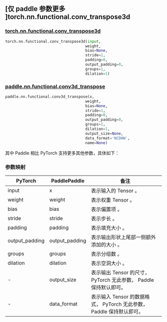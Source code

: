 ## [仅 paddle 参数更多 ]torch.nn.functional.conv_transpose3d

### [torch.nn.functional.conv_transpose3d](https://pytorch.org/docs/stable/generated/torch.nn.functional.conv_transpose3d.html?highlight=conv_#torch.nn.functional.conv_transpose3d)

```python
torch.nn.functional.conv_transpose3d(input,
                                    weight,
                                    bias=None,
                                    stride=1,
                                    padding=0,
                                    output_padding=0,
                                    groups=1,
                                    dilation=1)
```

### [paddle.nn.functional.conv3d_transpose](https://www.paddlepaddle.org.cn/documentation/docs/zh/develop/api/paddle/nn/functional/conv3d_transpose_cn.html)

```python
paddle.nn.functional.conv3d_transpose(x,
                                    weight,
                                    bias=None,
                                    stride=1,
                                    padding=0,
                                    output_padding=0,
                                    groups=1,
                                    dilation=1,
                                    output_size=None,
                                    data_format='NCDHW',
                                    name=None)
```

其中 Paddle 相比 PyTorch 支持更多其他参数，具体如下：
### 参数映射
| PyTorch       | PaddlePaddle | 备注                                                   |
| ------------- | ------------ | ------------------------------------------------------ |
| input           | x           | 表示输入的 Tensor 。               |
| weight          | weight         | 表示权重 Tensor 。                                     |
| bias          | bias         | 表示偏置项 。                                     |
| stride          | stride         | 表示步长 。                                     |
| padding          | padding         | 表示填充大小 。                                     |
| output_padding          | output_padding         | 表示输出形状上尾部一侧额外添加的大小 。                                     |
| groups          | groups         | 表示分组数 。                                     |
| dilation          | dilation         | 表示空洞大小 。                                     |
| -           | output_size           | 表示输出 Tensor 的尺寸， PyTorch 无此参数， Paddle 保持默认即可。        |
| -           | data_format           | 表示输入 Tensor 的数据格式， PyTorch 无此参数， Paddle 保持默认即可。               |
